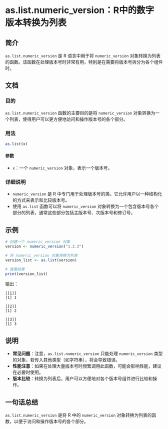 <!--
Meta Description: # as.list.numeric_version：R中的数字版本转换为列表 ## 简介 `as.list.numeric_version` 是 R 语言中用于将 `numeric_version` 对象转换为列表的函数。该函数在处理版本号时非常有用，特别是在需要将版本号拆分为各个组件时。 ## 文...
Meta Keywords: numeric_version, list, 对象转换为列表的函数, version, version_list
-->

# as.list.numeric_version：R中的数字版本转换为列表

## 简介
`as.list.numeric_version` 是 R 语言中用于将 `numeric_version` 对象转换为列表的函数。该函数在处理版本号时非常有用，特别是在需要将版本号拆分为各个组件时。

## 文档
### 目的
`as.list.numeric_version` 函数的主要目的是将 `numeric_version` 对象转换为一个列表，使得用户可以更方便地访问和操作版本号的各个部分。

### 用法
```R
as.list(x)
```
#### 参数
- `x`：一个 `numeric_version` 对象，表示一个版本号。

### 详细说明
- `numeric_version` 是 R 中专门用于处理版本号的类。它允许用户以一种结构化的方式来表示和比较版本号。
- 使用 `as.list` 函数可以将 `numeric_version` 对象转换为一个包含版本号各个部分的列表，通常这些部分包括主版本号、次版本号和修订号。

## 示例
```R
# 创建一个 numeric_version 对象
version <- numeric_version("1.2.3")

# 将 numeric_version 对象转换为列表
version_list <- as.list(version)

# 查看结果
print(version_list)
```

输出：
```
[[1]]
[1] 1

[[2]]
[1] 2

[[3]]
[1] 3
```

## 说明
- **常见问题**：注意，`as.list.numeric_version` 只能处理 `numeric_version` 类型的对象，若传入其他类型（如字符串），将会导致错误。
- **性能注意**：如果在处理大量版本号时频繁调用此函数，可能会影响性能，建议在必要时使用。
- **版本比较**：转换为列表后，用户可以方便地对各个版本号组件进行比较和操作。

## 一句话总结
`as.list.numeric_version` 是将 R 中的 `numeric_version` 对象转换为列表的函数，以便于访问和操作版本号的各个部分。